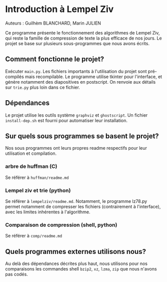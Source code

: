 Introduction à Lempel Ziv
===============================
Auteurs : Guilhèm BLANCHARD, Marin JULIEN

Ce programme présente le fonctionnement des algorithmes de Lempel Ziv,
qui reste la famille de compression de texte la plus efficace de nos
jours. Le projet se base sur plusieurs sous-programmes que nous avons
écrits.

Comment fonctionne le projet?
---------------------
Exécuter `main.py`. Les fichiers importants à l'utilisation du projet
sont pré-compilés mais recompilable. Le programme utilise tkinter pour
l'interface, et génère notamment des diapositives en postscript. On
renvoie aux détails sur `trie.py` plus loin dans ce fichier.

Dépendances
----------
Le projet utilise les outils système `graphviz` et `ghostscript`. Un
fichier `install-dep.sh` est fourni pour automatiser leur
installation.

Sur quels sous programmes se basent le projet?
-------------------------------------------
Nos sous programmes ont leurs propres readme respectifs pour leur
utilisation et compilation.

### arbre de huffman (C)
Se référer à `huffman/readme.md`

### Lempel ziv et trie (python)
Se référer à `lempelziv/readme.md`. Notamment, le programme lz78.py
permet notamment de compresser les fichiers (contrairement à
l'interface), avec les limites inhérentes à l'algorithme.

### Comparaison de compression (shell, python)
Se référer à `comp/readme.md`

Quels programmes externes utilisons nous?
--------------------------------
Au delà des dépendances décrites plus haut, nous utilisons pour nos
comparaisons les commandes shell `bzip2`, `xz`, `lzma`, `zip` que nous
n'avons pas codés.
